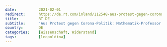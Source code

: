 ```yaml
---
date:          2021-02-01
redirect:      https://de.rt.com/inland/112548-aus-protest-gegen-corona-politik/
title:         RT DE
subtitle:      'Aus Protest gegen Corona-Politik: Mathematik-Professor verlässt Leopoldina'
country:       DE
categories:    [Wissenschaft, Widerstand]
tags:          [leopoldina]
---
```

